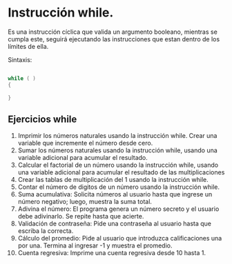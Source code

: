 # Instrucción while.

Es una instrucción cíclica que valida un argumento booleano, mientras se cumpla este, seguirá ejecutando las instrucciones que estan dentro de los límites de ella.

Sintaxis:

```C++

while ( )
{
   
}

```


## Ejercicios while

1. Imprimir los números naturales usando la instrucción while. Crear una variable que incremente el número desde cero.
2. Sumar los números naturales usando la instrucción while, usando una variable adicional para acumular el resultado.
3. Calcular el factorial de un número usando la instrucción while, usando una variable adicional para acumular el resultado de las multiplicaciones
4. Crear las tablas de multiplicación del 1 usando la instrucción while.
5. Contar el número de digitos de un número usando la instrucción while.
6. Suma acumulativa: Solicita números al usuario hasta que ingrese un número negativo; luego, muestra la suma total.
7. Adivina el número: El programa genera un número secreto y el usuario debe adivinarlo. Se repite hasta que acierte.
8. Validación de contraseña: Pide una contraseña al usuario hasta que escriba la correcta.
9. Cálculo del promedio: Pide al usuario que introduzca calificaciones una por una. Termina al ingresar -1 y muestra el promedio.
10. Cuenta regresiva: Imprime una cuenta regresiva desde 10 hasta 1.




